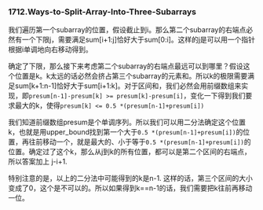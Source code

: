 ### 1712.Ways-to-Split-Array-Into-Three-Subarrays

我们遍历第一个subarray的位置，假设截止到i。那么第二个subarray的右端点必然有一个下限j，需要满足sum[i+1:j]恰好大于sum[0:i]。这样的j是可以用一个指针根据i单调地向右移动得到。

确定了下限，那么接下来考虑第二个subarray的右端点最远可以到哪里？假设这个位置是k。k太远的话必然会挤占第三个subarray的元素和。所以k的极限需要满足sum[k+1:n-1]恰好大于sum[i+1:k]。对于区间和，我们必然会用前缀数组来实现，即```presum[n-1]-presum[k] >= presum[k]-presum[i]```，变化一下得到我们要求最大的k，使得```presum[k] <= 0.5 *(presum[n-1]+presum[i])```

我们知道前缀数组presum是个单调序列。所以我们可以用二分法确定这个位置k，也就是用upper_bound找到第一个大于```0.5 *(presum[n-1]+presum[i])```的位置，再往前移动一个，就是最大的、小于等于```0.5 *(presum[n-1]+presum[i])```的位置。确定过了这个k，那么从j到k的所有位置，都可以是第二个区间的右端点，所以答案加上 j-i+1.

特别注意的是，以上的二分法中可能得到的k是n-1. 这样的话，第三个区间的大小变成了0，这个是不可以的。所以如果得到k==n-1的话，我们需要把k往前再移动一位。
